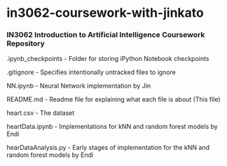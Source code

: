 # in3062-coursework-with-jinkato
### IN3062 Introduction to Artificial Intelligence Coursework Repository


.ipynb_checkpoints - Folder for storing iPython Notebook checkpoints

.gitignore - Specifies intentionally untracked files to ignore

NN.ipynb - Neural Network implementation by Jin

README.md - Readme file for explaining what each file is about (This file)

heart.csv - The dataset

heartData.ipynb - Implementations for kNN and random forest models by Endi

hearDataAnalysis.py - Early stages of implementation for the kNN and random forest models by Endi
